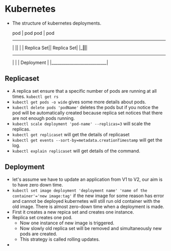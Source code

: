 # Kubernetes
- The structure of kubernetes deployments.

     pod  |   pod     pod  | pod
    ______________  ____________
    |             ||            | 
    |  Replica Set|| Replica Set|
    |_____________||____________|
     ___________________________
    |                           |
    |         Deployment        |
    |___________________________|
## Replicaset

- A replica set ensure that a specific number of pods are running at all times.
```kubectl get rs```
- ``kubectl get pods -o wide`` gives some more details about pods.
- ``kubectl delete pods 'podName'`` deletes the pods but if you notice the pod will be automatically created because replica set notices that there are not enough pods running.
- ``kubectl scale deployment 'pod-name' --replicas=3`` will scale the replicas.
- ``kubectl get replicaset`` will get the details of replicaset
- ``kubectl get events --sort-by=metadata.creationTimestamp`` will get the log.
- ``kubectl explain replicaset`` will get details of the command.


## Deployment
-  let's assume we have to update an application from V1 to V2, our aim is to have zero down time.
-  `kubectl set image deployment 'deployment name' 'name of the container'='new image:tag'` if the new image for some reason has error and cannot be deployed kubernetes will still run old container with the old image. There is almost zero-down time when a deployment is made.
- First it creates a new repica set and creates one instance.
- Replica set creates one pod.
    - Now one instance of new image is triggered.
    - Now slowly old replica set will be removed and simultaneously new pods are created.
    - This strategy is called rolling updates. 
- 